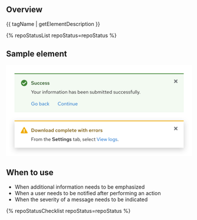 ## Overview

{{ tagName | getElementDescription }}

{% repoStatusList repoStatus=repoStatus %}


## Sample element

<uxdot-example width-adjustment="538px">
  <img src="alert-sample.svg" alt="Two examples of the alert element" width="538px">
</uxdot-example>

## When to use

  - When additional information needs to be emphasized 
  - When a user needs to be notified after performing an action
  - When the severity of a message needs to be indicated


[img-sample]: ./alert-sample.svg

{% repoStatusChecklist repoStatus=repoStatus %}
